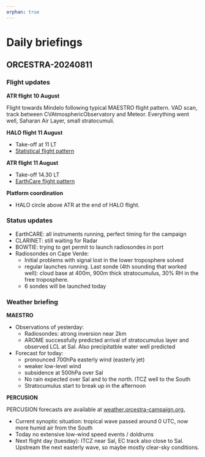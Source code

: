 ```yaml
---
orphan: true
---
```


# Daily briefings


## ORCESTRA-20240811

### Flight updates

**ATR flight 10 August**
 
Flight towards Mindelo following typical MAESTRO flight pattern. VAD scan, track between CVAtmosphericObservatory and Meteor. Everything went well, Saharan Air Layer, small stratocumuli.

**HALO flight 11 August**

- Take-off at 11 LT
- [Statistical flight pattern](plans/HALO-20240811a)

**ATR flight 11 August**

- Take-off 14.30 LT
- [EarthCare flight pattern](plans/ATR-20240811a)

**Platform coordination** 

- HALO circle above ATR at the end of HALO flight.

### Status updates

- EarthCARE: all instruments running, perfect timing for the campaign
- CLARINET: still waiting for Radar
- BOWTIE: trying to get permit to launch radiosondes in port
- Radiosondes on Cape Verde: 
    - Initial problems with signal lost in the lower troposphere solved
    - regular launches running. Last sonde (4th sounding that worked well): cloud base at 400m, 900m thick stratocumulus, 30% RH in the free troposphere. 
    - 6 sondes will be launched today

### Weather briefing

**MAESTRO**
- Observations of yesterday:
    - Radiosondes: atrong inversion near 2km
    - AROME successfully predicted arrival of stratocumulus layer and observed LCL at Sal. Also precipitatble water well predicted
- Forecast for today: 
    - pronounced 700hPa easterly wind (easterly jet)
    - weaker low-level wind 
    - subsidence at 500hPa over Sal
    - No rain expected over Sal and to the north. ITCZ well to the South
    - Stratocumulus start to break up in the afternoon

**PERCUSION** 

PERCUSION forecasts are available at [weather.orcestra-campaign.org.](https://weather.orcestra-campaign.org/briefings/20240811/main.html)

- Current synoptic situation: tropical wave passed around 0 UTC, now more humid air from the South
- Today no extensive low-wind speed events / doldrums
- Next flight day (tuesday): ITCZ near Sal, EC track also close to Sal. Upstream the next easterly wave, so maybe mostly clear-sky conditions.


